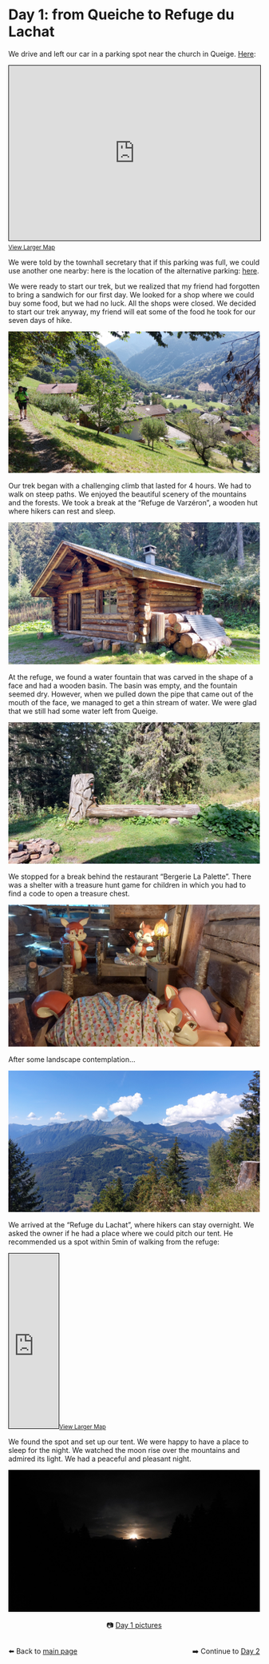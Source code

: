 # Day 1: from Queiche to Refuge du Lachat

We drive and left our car in a parking spot near the church in Queige. [Here](https://osm.org/go/0CGCPrkVC?m=):

<iframe width="100%" height="350" src="https://www.openstreetmap.org/export/embed.html?bbox=6.454467773437501%2C45.718877384399214%2C6.463426351547241%2C45.722248076494566&amp;layer=cyclemap&amp;marker=45.72056275586542%2C6.458947062492371" style="border: 1px solid black"></iframe>
<small><a href="https://www.openstreetmap.org/?mlat=45.72056&amp;mlon=6.45895#map=18/45.72056/6.45895&amp;layers=C">View Larger Map</a></small>

We were told by the townhall secretary that if this parking was full, we could use another one nearby: here is the location of the alternative parking: [here](https://osm.org/go/0CGCPowi_?m=).

We were ready to start our trek, but we realized that my friend had forgotten to bring a sandwich for our first day. We looked for a shop where we could buy some food, but we had no luck. All the shops were closed. We decided to start our trek anyway, my friend will eat some of the food he took for our seven days of hike.

![Trek start](<photos/media/large/Day 1/20230902_110922.jpg>)

Our trek began with a challenging climb that lasted for 4 hours. We had to walk on steep paths. We enjoyed the beautiful scenery of the mountains and the forests. We took a break at the “Refuge de Varzéron”, a wooden hut where hikers can rest and sleep.

![Refuge de Varzéron](<photos/media/large/Day 1/20230902_151339.jpg>)

At the refuge, we found a water fountain that was carved in the shape of a face and had a wooden basin. The basin was empty, and the fountain seemed dry. However, when we pulled down the pipe that came out of the mouth of the face, we managed to get a thin stream of water. We were glad that we still had some water left from Queige.

![Water fountain](<photos/media/large/Day 1/20230902_151308.jpg>)

We stopped for a break behind the restaurant “Bergerie La Palette”. There was a shelter with a treasure hunt game for children in which you had to find a code to open a treasure chest.

![Squirrels](<photos/media/large/Day 1/20230902_162707.jpg>)

After some landscape contemplation...

![Landscape](<photos/media/large/Day 1/20230902_153634.jpg>)

We arrived at the “Refuge du Lachat”, where hikers can stay overnight. We asked the owner if he had a place where we could pitch our tent. He recommended us a spot within 5min of walking from the refuge:

<iframe width="100" height="350" src="https://www.openstreetmap.org/export/embed.html?bbox=6.5127038955688485%2C45.78115737800108%2C6.548538208007813%2C45.79462388987303&amp;layer=tracestracktopo&amp;marker=45.78789104060819%2C6.53062105178833" style="border: 1px solid black"></iframe><small><a href="https://www.openstreetmap.org/?mlat=45.7879&amp;mlon=6.5306#map=16/45.7879/6.5306&amp;layers=P">View Larger Map</a></small>

We found the spot and set up our tent. We were happy to have a place to sleep for the night. We watched the moon rise over the mountains and admired its light. We had a peaceful and pleasant night.

![Moon](<photos/media/large/Day 1/20230902_220831.jpg>)

<div markdown="1" style="text-align: center;">

📷️ [Day 1 pictures](photos/Day-1.html)

</div>

<div markdown="1" style="float: left;">

⬅️ Back to [main page](README.md)

</div>

<div markdown="1" style="float: right;">

➡️ Continue to [Day 2](day2.md)

</div>
